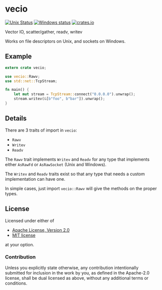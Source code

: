 # vecio

[![Unix Status](https://travis-ci.org/seanmonstar/vecio.svg?branch=master)](https://travis-ci.org/seanmonstar/vecio)
[![Windows status](https://ci.appveyor.com/api/projects/status/kpxw3a297l822sb6?svg=true)](https://ci.appveyor.com/project/seanmonstar/vecio)
[![crates.io](https://img.shields.io/crates/v/vecio.svg)](https://crates.io/crates/vecio)

Vector IO, scatter/gather, readv, writev

Works on file descriptors on Unix, and sockets on Windows.

## Example

```rust
extern crate vecio;

use vecio::Rawv;
use std::net::TcpStream;

fn main() {
    let mut stream = TcpStream::connect("0.0.0.0").unwrap();
    stream.writev(&[b"foo", b"bar"]).unwrap();
}
```

## Details

There are 3 traits of import in `vecio`:

- `Rawv`
- `Writev`
- `Readv`

The `Rawv` trait implements `Writev` and `Readv` for any type that implements either `AsRawFd` or `AsRawSocket` (Unix and Windows).

The `Writev` and `Readv` traits exist so that any type that needs a custom implementation can have one.

In simple cases, just import `vecio::Rawv` will give the methods on the proper types.

## License

Licensed under either of

* [Apache License, Version 2.0](LICENSE-APACHE)
* [MIT license](LICENSE-MIT)

at your option.

### Contribution

Unless you explicitly state otherwise, any contribution intentionally submitted for inclusion in the work by you, as defined in the Apache-2.0 license, shall be dual licensed as above, without any additional terms or conditions.
